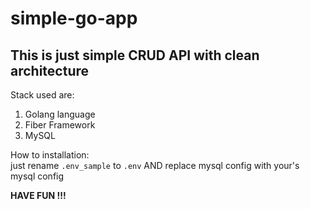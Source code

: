# simple-go-app

## This is just simple CRUD API with clean architecture

Stack used are:
1. Golang language
2. Fiber Framework
3. MySQL

How to installation: <br />
just rename ```.env_sample``` to ```.env``` AND replace mysql config with your's mysql config

<strong> HAVE FUN !!!</strong>
